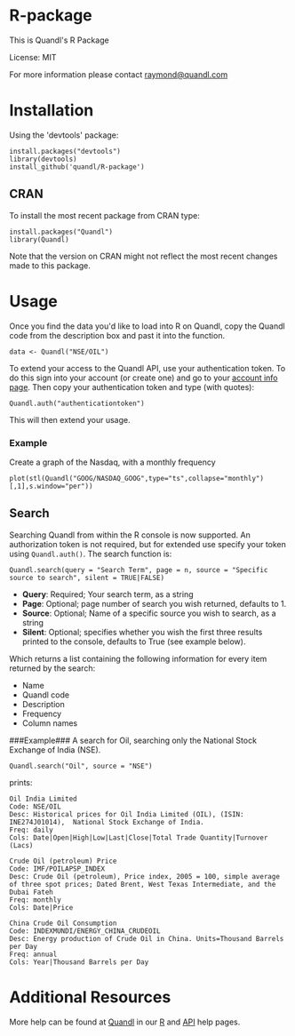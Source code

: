 R-package
=========

This is Quandl's R Package

License: MIT

For more information please contact raymond@quandl.com

# Installation #

Using the 'devtools' package:

    install.packages("devtools")
    library(devtools)
    install_github('quandl/R-package')

## CRAN ##

To install the most recent package from CRAN type:

    install.packages("Quandl")
    library(Quandl)
    
Note that the version on CRAN might not reflect the most recent changes made to this package.

# Usage #

Once you find the data you'd like to load into R on Quandl, copy the Quandl code from the description box and past it into the function.

    data <- Quandl("NSE/OIL")

To extend your access to the Quandl API, use your authentication token. To do this sign into your account (or create one) and go to your [account info page](https://www.quandl.com/account). Then copy your authentication token and type (with quotes):

    Quandl.auth("authenticationtoken")

This will then extend your usage.


### Example ###
Create a graph of the Nasdaq, with a monthly frequency
	 
    plot(stl(Quandl("GOOG/NASDAQ_GOOG",type="ts",collapse="monthly")[,1],s.window="per"))

    
## Search ##
Searching Quandl from within the R console is now supported. An authorization token is not required, but for extended use specify your token using `Quandl.auth()`.  The search function is:

    Quandl.search(query = "Search Term", page = n, source = "Specific source to search", silent = TRUE|FALSE)

* **Query**: Required; Your search term, as a string
* **Page**: Optional; page number of search you wish returned, defaults to 1.
* **Source**: Optional; Name of a specific source you wish to search, as a string
* **Silent**: Optional; specifies whether you wish the first three results printed to the console, defaults to True (see example below).

Which returns a list containing the following information for every item returned by the search:

* Name
* Quandl code
* Description
* Frequency
* Column names  


###Example###
A search for Oil,  searching only the National Stock Exchange of India (NSE).

	Quandl.search("Oil", source = "NSE")
	
prints:

	Oil India Limited
	Code: NSE/OIL
	Desc: Historical prices for Oil India Limited (OIL), (ISIN: INE274J01014),  National Stock Exchange of India.
	Freq: daily
	Cols: Date|Open|High|Low|Last|Close|Total Trade Quantity|Turnover (Lacs)

	Crude Oil (petroleum) Price
	Code: IMF/POILAPSP_INDEX
	Desc: Crude Oil (petroleum), Price index, 2005 = 100, simple average of three spot prices; Dated Brent, West Texas Intermediate, and the Dubai Fateh
	Freq: monthly
	Cols: Date|Price

	China Crude Oil Consumption
	Code: INDEXMUNDI/ENERGY_CHINA_CRUDEOIL
	Desc: Energy production of Crude Oil in China. Units=Thousand Barrels per Day
	Freq: annual
	Cols: Year|Thousand Barrels per Day


# Additional Resources #
    
More help can be found at [Quandl](http://www.quandl.com) in our [R](http://www.quandl.com/help/r) and [API](http://www.quandl.com/help/api) help pages.
